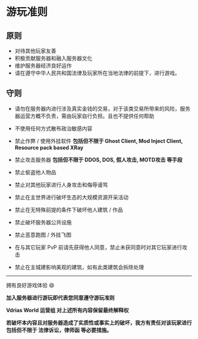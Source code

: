 # 游玩准则

## 原则

- 对待其他玩家友善
- 积极贡献服务器和融入服务器文化
- 维护服务器经济良好运作
- 请在遵守中华人民共和国法律及玩家所在当地法律的前提下，进行游戏。

## 守则

- 请勿在服务器内进行涉及真实金钱的交易，对于该类交易所带来的风险，服务器运营方概不负责，需由玩家自行负担。且也不提供任何帮助

- 不使用任何方式散布政治敏感内容

- 禁止作弊 / 使用外挂软件 **包括但不限于 Ghost Client, Mod Inject Client, Resource pack based XRay**

- 禁止攻击服务器 **包括但不限于 DDOS, DOS, 假人攻击, MOTD攻击 等手段**

- 禁止偷盗他人物品

- 禁止对其他玩家进行人身攻击和侮辱谩骂

- 禁止在主世界进行破坏生态的大规模资源开采活动

- 禁止在无特殊前提的条件下破坏他人建筑 / 作品

- 禁止破坏服务器公共设施

- 禁止恶意跑图 / 外挂飞图

- 在与其它玩家 PvP 前请先获得他人同意，禁止未获同意时对其它玩家进行攻击

- 禁止在主城建影响美观的建筑，如有此类建筑会拆除处理

---

拥有良好游戏体验 :smile:

**加入服务器进行游玩即代表您同意遵守游玩准则**

**Vdrias World 运营组 对上述所有内容保留最终解释权**

**若破坏本内容且对服务器造成了实质性或事实上的破坏，我方有责任对该玩家进行包括但不限于 法律诉讼，律师函 等必要措施。**